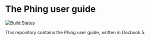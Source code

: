 # The Phing user guide

[![Build Status](https://travis-ci.com/phingofficial/guide.svg?branch=master)](https://travis-ci.com/phingofficial/guide)

This repository contains the Phing user guide, written in Docbook 5.
